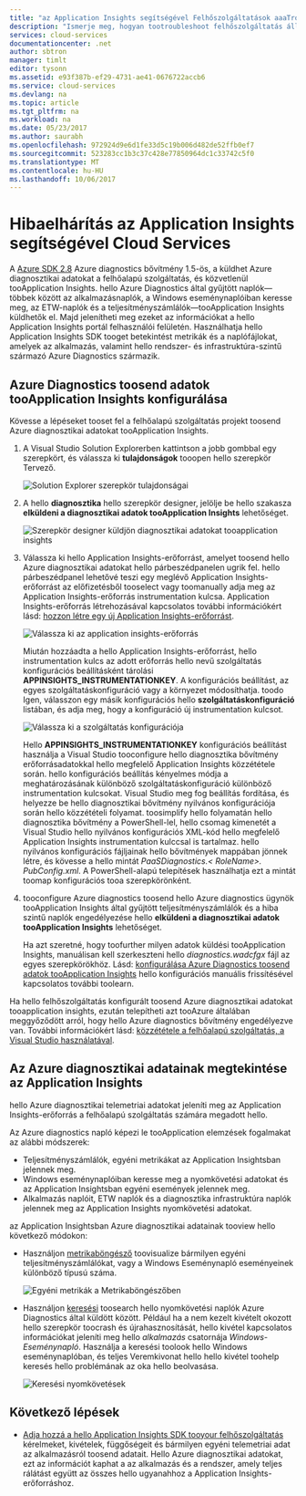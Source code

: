 ```yaml
---
title: "az Application Insights segítségével Felhőszolgáltatások aaaTroubleshoot |} Microsoft Docs"
description: "Ismerje meg, hogyan tootroubleshoot felhőszolgáltatás állít ki az Application Insights tooprocess Azure Diagnostics adatai alapján."
services: cloud-services
documentationcenter: .net
author: sbtron
manager: timlt
editor: tysonn
ms.assetid: e93f387b-ef29-4731-ae41-0676722accb6
ms.service: cloud-services
ms.devlang: na
ms.topic: article
ms.tgt_pltfrm: na
ms.workload: na
ms.date: 05/23/2017
ms.author: saurabh
ms.openlocfilehash: 972924d9e6d1fe33d5c19b006d482de52ffb0ef7
ms.sourcegitcommit: 523283cc1b3c37c428e77850964dc1c33742c5f0
ms.translationtype: MT
ms.contentlocale: hu-HU
ms.lasthandoff: 10/06/2017
---
```

# <a name="troubleshoot-cloud-services-using-application-insights"></a>Hibaelhárítás az Application Insights segítségével Cloud Services
A [Azure SDK 2.8](https://azure.microsoft.com/downloads/) Azure diagnostics bővítmény 1.5-ös, a küldhet Azure diagnosztikai adatokat a felhőalapú szolgáltatás, és közvetlenül tooApplication Insights. hello Azure Diagnostics által gyűjtött naplók&mdash;többek között az alkalmazásnaplók, a Windows eseménynaplóiban keresse meg, az ETW-naplók és a teljesítményszámlálók&mdash;tooApplication Insights küldhetők el. Majd jelenítheti meg ezeket az információkat a hello Application Insights portál felhasználói felületén. Használhatja hello Application Insights SDK tooget betekintést metrikák és a naplófájlokat, amelyek az alkalmazás, valamint hello rendszer- és infrastruktúra-szintű származó Azure Diagnostics származik.

## <a name="configure-azure-diagnostics-toosend-data-tooapplication-insights"></a>Azure Diagnostics toosend adatok tooApplication Insights konfigurálása
Kövesse a lépéseket tooset fel a felhőalapú szolgáltatás projekt toosend Azure diagnosztikai adatokat tooApplication Insights.

1. A Visual Studio Solution Explorerben kattintson a jobb gombbal egy szerepkört, és válassza ki **tulajdonságok** tooopen hello szerepkör Tervező.

    ![Solution Explorer szerepkör tulajdonságai][1]

2. A hello **diagnosztika** hello szerepkör designer, jelölje be hello szakasza **elküldeni a diagnosztikai adatok tooApplication Insights** lehetőséget.

    ![Szerepkör designer küldjön diagnosztikai adatokat tooapplication insights][2]

3. Válassza ki hello Application Insights-erőforrást, amelyet toosend hello Azure diagnosztikai adatokat hello párbeszédpanelen ugrik fel. hello párbeszédpanel lehetővé teszi egy meglévő Application Insights-erőforrást az előfizetésből tooselect vagy toomanually adja meg az Application Insights-erőforrás instrumentation kulcsa. Application Insights-erőforrás létrehozásával kapcsolatos további információkért lásd: [hozzon létre egy új Application Insights-erőforrást](../application-insights/app-insights-create-new-resource.md).

    ![Válassza ki az application insights-erőforrás][3]

    Miután hozzáadta a hello Application Insights-erőforrást, hello instrumentation kulcs az adott erőforrás hello nevű szolgáltatás konfigurációs beállításként tárolási **APPINSIGHTS_INSTRUMENTATIONKEY**. A konfigurációs beállítást, az egyes szolgáltatáskonfiguráció vagy a környezet módosíthatja. toodo Igen, válasszon egy másik konfigurációs hello **szolgáltatáskonfiguráció** listában, és adja meg, hogy a konfiguráció új instrumentation kulcsot.

    ![Válassza ki a szolgáltatás konfigurációja][4]

    Hello **APPINSIGHTS_INSTRUMENTATIONKEY** konfigurációs beállítást használja a Visual Studio tooconfigure hello diagnosztika bővítmény erőforrásadatokkal hello megfelelő Application Insights közzététele során. hello konfigurációs beállítás kényelmes módja a meghatározásának különböző szolgáltatáskonfiguráció különböző instrumentation kulcsokat. Visual Studio meg fog beállítás fordítása, és helyezze be hello diagnosztikai bővítmény nyilvános konfigurációja során hello közzétételi folyamat. toosimplify hello folyamatán hello diagnosztika bővítmény a PowerShell-lel, hello csomag kimenetét a Visual Studio hello nyilvános konfigurációs XML-kód hello megfelelő Application Insights instrumentation kulccsal is tartalmaz. hello nyilvános konfigurációs fájljainak hello bővítmények mappában jönnek létre, és kövesse a hello mintát *PaaSDiagnostics.&lt; RoleName&gt;. PubConfig.xml*. A PowerShell-alapú telepítések használhatja ezt a mintát toomap konfigurációs tooa szerepkörönként.

4) tooconfigure Azure diagnostics toosend hello Azure diagnostics ügynök tooApplication Insights által gyűjtött teljesítményszámlálók és a hiba szintű naplók engedélyezése hello **elküldeni a diagnosztikai adatok tooApplication Insights** lehetőséget. 

    Ha azt szeretné, hogy toofurther milyen adatok küldési tooApplication Insights, manuálisan kell szerkeszteni hello *diagnostics.wadcfgx* fájl az egyes szerepkörökhöz. Lásd: [konfigurálása Azure Diagnostics toosend adatok tooApplication Insights](#configure-azure-diagnostics-to-send-data-to-application-insights) hello konfigurációs manuális frissítésével kapcsolatos további toolearn.

Ha hello felhőszolgáltatás konfigurált toosend Azure diagnosztikai adatokat tooapplication insights, ezután telepítheti azt tooAzure általában meggyőződött arról, hogy hello Azure diagnostics bővítmény engedélyezve van. További információkért lásd: [közzététele a felhőalapú szolgáltatás, a Visual Studio használatával](../vs-azure-tools-publishing-a-cloud-service.md).  

## <a name="viewing-azure-diagnostics-data-in-application-insights"></a>Az Azure diagnosztikai adatainak megtekintése az Application Insights
hello Azure diagnosztikai telemetriai adatokat jeleníti meg az Application Insights-erőforrás a felhőalapú szolgáltatás számára megadott hello.

Az Azure diagnostics napló képezi le tooApplication elemzések fogalmakat az alábbi módszerek:

* Teljesítményszámlálók, egyéni metrikákat az Application Insightsban jelennek meg.
* Windows eseménynaplóiban keresse meg a nyomkövetési adatokat és az Application Insightsban egyéni események jelennek meg.
* Alkalmazás naplóit, ETW naplók és a diagnosztika infrastruktúra naplók jelennek meg az Application Insights nyomkövetési adatokat.

az Application Insightsban Azure diagnosztikai adatainak tooview hello következő módokon:

* Használjon [metrikaböngésző](../application-insights/app-insights-metrics-explorer.md) toovisualize bármilyen egyéni teljesítményszámlálókat, vagy a Windows Eseménynapló eseményeinek különböző típusú száma.

    ![Egyéni metrikák a Metrikaböngészőben][5]

* Használjon [keresési](../application-insights/app-insights-diagnostic-search.md) toosearch hello nyomkövetési naplók Azure Diagnostics által küldött között. Például ha a nem kezelt kivételt okozott hello szerepkör toocrash és újrahasznosítását, hello kivétel kapcsolatos információkat jeleníti meg hello *alkalmazás* csatornája *Windows-Eseménynapló*. Használja a keresési toolook hello Windows eseménynaplóban, és teljes Veremkivonat hello hello kivétel toohelp keresés hello problémának az oka hello beolvasása.

    ![Keresési nyomkövetések][6]

## <a name="next-steps"></a>Következő lépések
* [Adja hozzá a hello Application Insights SDK tooyour felhőszolgáltatás](../application-insights/app-insights-cloudservices.md) kérelmeket, kivételek, függőségeit és bármilyen egyéni telemetriai adat az alkalmazásról toosend adatait. Hello Azure diagnosztikai adatokat, ezt az információt kaphat a az alkalmazás és a rendszer, amely teljes rálátást együtt az összes hello ugyanahhoz a Application Insights-erőforráshoz.  

<!--Image references-->
[1]: ./media/cloud-services-dotnet-diagnostics-applicationinsights/solution-explorer-properties.png
[2]: ./media/cloud-services-dotnet-diagnostics-applicationinsights/role-designer-sendtoappinsights.png
[3]: ./media/cloud-services-dotnet-diagnostics-applicationinsights/select-appinsights-resource.png
[4]: ./media/cloud-services-dotnet-diagnostics-applicationinsights/role-designer-appinsights-serviceconfig.png
[5]: ./media/cloud-services-dotnet-diagnostics-applicationinsights/metrics-explorer-custom-metrics.png
[6]: ./media/cloud-services-dotnet-diagnostics-applicationinsights/search-windowseventlog-error.png
